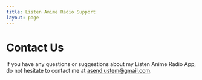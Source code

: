 ```yaml
---
title: Listen Anime Radio Support
layout: page
---
```


# Contact Us

If you have any questions or suggestions about my Listen Anime Radio App, do not hesitate to contact me at asend.ustem@gmail.com.
